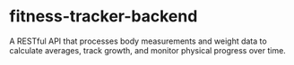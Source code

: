 # fitness-tracker-backend
A RESTful API that processes body measurements and weight data to calculate averages, track growth, and monitor physical progress over time.
